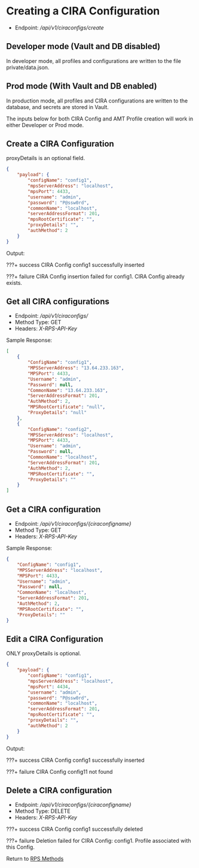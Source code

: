 # Creating a CIRA Configuration

* Endpoint: */api/v1/ciraconfigs/create*

## Developer mode (Vault and DB disabled)

In developer mode, all profiles and configurations are written to the file private/data.json.

## Prod mode (With Vault and DB enabled)

In production mode, all profiles and CIRA configurations are written to the database, and secrets are stored in Vault.

The inputs below for both CIRA Config and AMT Profile creation will work in either Developer or Prod mode.

## Create a CIRA Configuration

proxyDetails is an optional field. 

```json
{
	"payload": {
		"configName": "config1",
		"mpsServerAddress": "localhost",
		"mpsPort": 4433,
		"username": "admin",
		"password": "P@ssw0rd",
		"commonName": "localhost",
		"serverAddressFormat": 201,
		"mpsRootCertificate": "",
		"proxyDetails": "", 
		"authMethod": 2
	}
}
```

Output:

???+ success
    CIRA Config config1 successfully inserted


???+ failure
    CIRA Config insertion failed for config1. CIRA Config already exists.

## Get all CIRA configurations

* Endpoint: */api/v1/ciraconfigs/*
* Method Type: GET
* Headers: *X-RPS-API-Key*

Sample Response:

```json
[
    {
        "ConfigName": "config1",
        "MPSServerAddress": "13.64.233.163",
        "MPSPort": 4433,
        "Username": "admin",
        "Password": null,
        "CommonName": "13.64.233.163",
        "ServerAddressFormat": 201,
        "AuthMethod": 2,
        "MPSRootCertificate": "null",
        "ProxyDetails": "null"
    },
    {
        "ConfigName": "config2",
        "MPSServerAddress": "localhost",
        "MPSPort": 4433,
        "Username": "admin",
        "Password": null,
        "CommonName": "localhost",
        "ServerAddressFormat": 201,
        "AuthMethod": 2,
        "MPSRootCertificate": "",
        "ProxyDetails": ""
    }
]
```

## Get a CIRA configuration

* Endpoint: */api/v1/ciraconfigs/{ciraconfigname}*
* Method Type: GET
* Headers: *X-RPS-API-Key*

Sample Response:

```json
{
    "ConfigName": "config1",
    "MPSServerAddress": "localhost",
    "MPSPort": 4433,
    "Username": "admin",
    "Password": null,
    "CommonName": "localhost",
    "ServerAddressFormat": 201,
    "AuthMethod": 2,
    "MPSRootCertificate": "",
    "ProxyDetails": ""
}
```

## Edit a CIRA Configuration

ONLY proxyDetails is optional. 

```json
{
	"payload": {
		"configName": "config1",
		"mpsServerAddress": "localhost",
		"mpsPort": 4434,
		"username": "admin",
		"password": "P@ssw0rd",
		"commonName": "localhost",
		"serverAddressFormat": 201,
		"mpsRootCertificate": "",
		"proxyDetails": "", 
		"authMethod": 2
	}
}
```

Output:

???+ success
    CIRA Config config1 successfully inserted

???+ failure
    CIRA Config config11 not found

## Delete a CIRA configuration

* Endpoint: */api/v1/ciraconfigs/{ciraconfigname}*
* Method Type: DELETE
* Headers: *X-RPS-API-Key*

???+ success
    CIRA Config config1 successfully deleted


???+ failure
    Deletion failed for CIRA Config: config1. Profile associated with this Config. 


Return to [RPS Methods](../indexRPS.md)